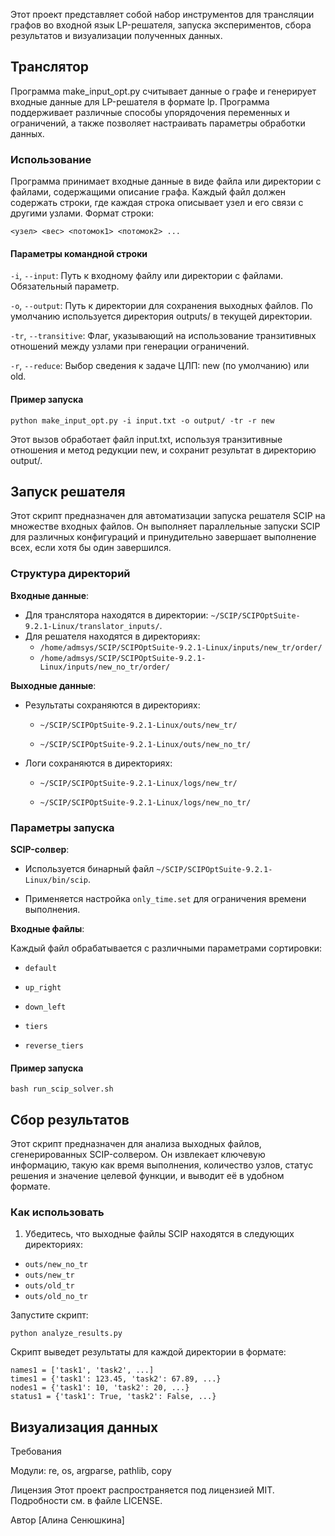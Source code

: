 Этот проект представляет собой набор инструментов для трансляции графов во входной язык LP-решателя, запуска экспериментов, сбора результатов и визуализации полученных данных. 

## **Транслятор**

Программа make_input_opt.py считывает данные о графе и генерирует входные данные для LP-решателя в формате lp. Программа поддерживает различные способы упорядочения переменных и ограничений, а также позволяет настраивать параметры обработки данных.

### Использование

Программа принимает входные данные в виде файла или директории с файлами, содержащими описание графа. Каждый файл должен содержать строки, где каждая строка описывает узел и его связи с другими узлами. Формат строки:

`<узел> <вес> <потомок1> <потомок2> ...`

#### Параметры командной строки

`-i`, `--input`: Путь к входному файлу или директории с файлами. Обязательный параметр.

`-o`, `--output`: Путь к директории для сохранения выходных файлов. По умолчанию используется директория outputs/ в текущей директории.

`-tr`, `--transitive`: Флаг, указывающий на использование транзитивных отношений между узлами при генерации ограничений.

`-r`, `--reduce`: Выбор сведения к задаче ЦЛП: new (по умолчанию) или old.

#### Пример запуска

`python make_input_opt.py -i input.txt -o output/ -tr -r new`

Этот вызов обработает файл input.txt, используя транзитивные отношения и метод редукции new, и сохранит результат в директорию output/.

## **Запуск решателя**

Этот скрипт предназначен для автоматизации запуска решателя SCIP на множестве входных файлов. Он выполняет параллельные запуски SCIP для различных конфигураций и принудительно завершает выполнение всех, если хотя бы один завершился.

### Структура директорий

**Входные данные**: 
* Для транслятора находятся в директории: `~/SCIP/SCIPOptSuite-9.2.1-Linux/translator_inputs/`.
* Для решателя находятся в директориях:
  * `/home/admsys/SCIP/SCIPOptSuite-9.2.1-Linux/inputs/new_tr/order/`
  * `/home/admsys/SCIP/SCIPOptSuite-9.2.1-Linux/inputs/new_no_tr/order/`

**Выходные данные**:

* Результаты сохраняются в директориях:

  * `~/SCIP/SCIPOptSuite-9.2.1-Linux/outs/new_tr/`

  * `~/SCIP/SCIPOptSuite-9.2.1-Linux/outs/new_no_tr/`

* Логи сохраняются в директориях:

  * `~/SCIP/SCIPOptSuite-9.2.1-Linux/logs/new_tr/`

  * `~/SCIP/SCIPOptSuite-9.2.1-Linux/logs/new_no_tr/`

### Параметры запуска

**SCIP-солвер**:

* Используется бинарный файл `~/SCIP/SCIPOptSuite-9.2.1-Linux/bin/scip`.

* Применяется настройка `only_time.set` для ограничения времени выполнения.

**Входные файлы**:

Каждый файл обрабатывается с различными параметрами сортировки:

* `default`

* `up_right`
 
* `down_left`
 
* `tiers`
 
* `reverse_tiers`

#### Пример запуска

`bash run_scip_solver.sh`

## **Сбор результатов**

Этот скрипт предназначен для анализа выходных файлов, сгенерированных SCIP-солвером. Он извлекает ключевую информацию, такую как время выполнения, количество узлов, статус решения и значение целевой функции, и выводит её в удобном формате.

### Как использовать

1. Убедитесь, что выходные файлы SCIP находятся в следующих директориях:

* `outs/new_no_tr`
* `outs/new_tr`
* `outs/old_tr`
* `outs/old_no_tr`

Запустите скрипт:

`python analyze_results.py`

Скрипт выведет результаты для каждой директории в формате:

```path1 = 'new_no_tr'
names1 = ['task1', 'task2', ...]
times1 = {'task1': 123.45, 'task2': 67.89, ...}
nodes1 = {'task1': 10, 'task2': 20, ...}
status1 = {'task1': True, 'task2': False, ...}
```

## **Визуализация данных**



Требования

Модули: re, os, argparse, pathlib, copy

Лицензия
Этот проект распространяется под лицензией MIT. Подробности см. в файле LICENSE.

Автор
[Алина Сенюшкина]
